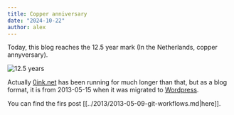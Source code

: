 ```yaml
---
title: Copper anniversary
date: "2024-10-22"
author: alex
---
```

Today, this blog reaches the 12.5 year mark (In the Netherlands, copper annyversary).

![12.5 years]({static}/images/2025/ballon12.5.png)

Actually [0ink.net](https://0ink.net) has been running for much longer than that,
but as a blog format, it is from 2013-05-15 when it was migrated to [Wordpress][wp].

You can find the firs post [[../2013/2013-05-09-git-workflows.md|here]].


  [wp]: https://wordpress.org/

